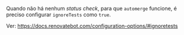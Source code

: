 Quando não há nenhum _status check_, para que `automerge` funcione, é preciso configurar `ignoreTests` como `true`.

Ver: https://docs.renovatebot.com/configuration-options/#ignoretests